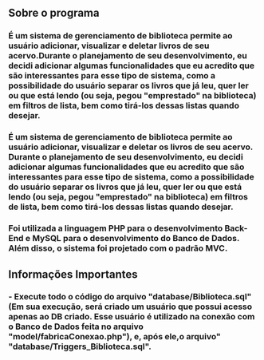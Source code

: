 ## Sobre o programa

### É um sistema de gerenciamento de biblioteca permite ao usuário adicionar, visualizar e deletar livros de seu acervo.Durante o planejamento de seu desenvolvimento, eu decidi adicionar algumas funcionalidades que eu acredito que são interessantes para esse tipo de sistema, como a possibilidade do usuário separar os livros que já leu, quer ler ou que está lendo (ou seja, pegou "emprestado" na biblioteca) em filtros de lista, bem como tirá-los dessas listas quando desejar.
### É um sistema de gerenciamento de biblioteca permite ao usuário adicionar, visualizar e deletar os livros de seu acervo. Durante o planejamento de seu desenvolvimento, eu decidi adicionar algumas funcionalidades que eu acredito que são interessantes para esse tipo de sistema, como a possibilidade do usuário separar os livros que já leu, quer ler ou que está lendo (ou seja, pegou "emprestado" na biblioteca) em filtros de lista, bem como tirá-los dessas listas quando desejar.

### Foi utilizada a linguagem PHP para o desenvolvimento Back-End e MySQL para o desenvolvimento do Banco de Dados. Além disso, o sistema foi projetado com o padrão MVC.

## Informações Importantes
### - Execute todo o código do arquivo "database/Biblioteca.sql" (Em sua execução, será criado um usuário que possui acesso apenas ao DB criado. Esse usuário é utilizado na conexão com o Banco de Dados feita no arquivo "model/fabricaConexao.php"), e, após ele,o arquivo" "database/Triggers_Biblioteca.sql".